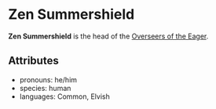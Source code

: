 # Zen Summershield

**Zen Summershield** is the head of the [Overseers of the Eager](../../../organizations/overseers-of-the-eager).

## Attributes

- pronouns: he/him
- species: human
- languages: Common, Elvish
